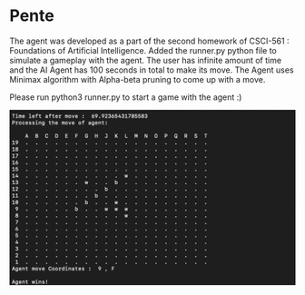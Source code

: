 # Pente

The agent was developed as a part of the second homework of CSCI-561 : Foundations of Artificial Intelligence. 
Added the runner.py python file to simulate a gameplay with the agent. The user has infinite amount of time and the AI Agent has 100 seconds in total to make its move.
The Agent uses Minimax algorithm with Alpha-beta pruning to come up with a move.


Please run python3 runner.py to start a game with the agent :)

![Game output](https://github.com/bhargav191098/Pente/blob/main/media/game.png)

